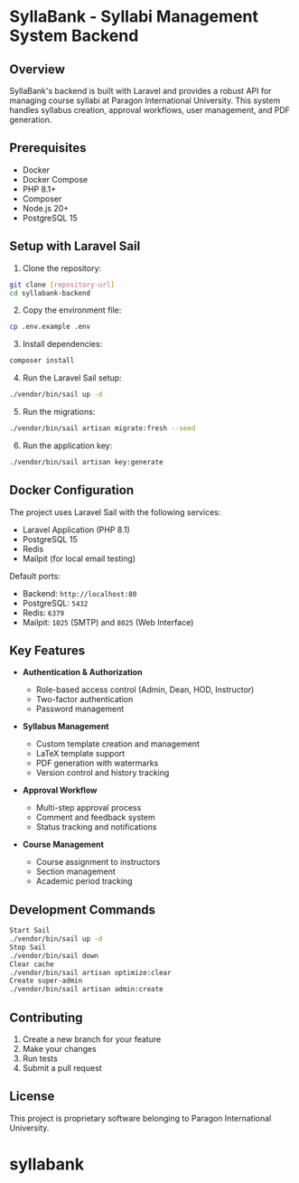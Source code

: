 # SyllaBank - Syllabi Management System Backend

## Overview

SyllaBank's backend is built with Laravel and provides a robust API for managing course syllabi at Paragon International University. This system handles syllabus creation, approval workflows, user management, and PDF generation.

## Prerequisites

-   Docker
-   Docker Compose
-   PHP 8.1+
-   Composer
-   Node.js 20+
-   PostgreSQL 15

## Setup with Laravel Sail

1. Clone the repository:

```bash
git clone [repository-url]
cd syllabank-backend
```

2. Copy the environment file:

```bash
cp .env.example .env
```

3. Install dependencies:

```bash
composer install
```

4. Run the Laravel Sail setup:

```bash
./vendor/bin/sail up -d
```

5. Run the migrations:

```bash
./vendor/bin/sail artisan migrate:fresh --seed
```

6. Run the application key:

```bash
./vendor/bin/sail artisan key:generate
```

## Docker Configuration

The project uses Laravel Sail with the following services:

-   Laravel Application (PHP 8.1)
-   PostgreSQL 15
-   Redis
-   Mailpit (for local email testing)

Default ports:

-   Backend: `http://localhost:80`
-   PostgreSQL: `5432`
-   Redis: `6379`
-   Mailpit: `1025` (SMTP) and `8025` (Web Interface)

## Key Features

-   **Authentication & Authorization**

    -   Role-based access control (Admin, Dean, HOD, Instructor)
    -   Two-factor authentication
    -   Password management

-   **Syllabus Management**

    -   Custom template creation and management
    -   LaTeX template support
    -   PDF generation with watermarks
    -   Version control and history tracking

-   **Approval Workflow**

    -   Multi-step approval process
    -   Comment and feedback system
    -   Status tracking and notifications

-   **Course Management**
    -   Course assignment to instructors
    -   Section management
    -   Academic period tracking

## Development Commands

```bash
Start Sail
./vendor/bin/sail up -d
Stop Sail
./vendor/bin/sail down
Clear cache
./vendor/bin/sail artisan optimize:clear
Create super-admin
./vendor/bin/sail artisan admin:create
```

## Contributing

1. Create a new branch for your feature
2. Make your changes
3. Run tests
4. Submit a pull request

## License

This project is proprietary software belonging to Paragon International University.
# syllabank
